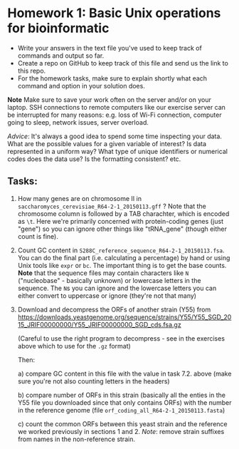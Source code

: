 # Homework 1: Basic Unix operations for bioinformatic

* Write your answers in the text file you've used to keep track of commands and output so far.
* Create a repo on GitHub to keep track of this file and send us the link to this repo.
* For the homework tasks, make sure to explain shortly what each command and option in your solution does.

**Note** Make sure to save your work often on the server and/or on your laptop. 
SSH connections to remote computers like our exercise server can be interrupted for many reasons: 
e.g. loss of Wi-Fi connection, computer going to sleep, network issues, server overload.

*Advice*: It's always a good idea to spend some time inspecting your data.
What are the possible values for a given variable of interest?
Is data represented in a uniform way? 
What type of unique identifiers or numerical codes does the data use? 
Is the formatting consistent?
etc.

## Tasks:

1. How many genes are on chromosome II in `saccharomyces_cerevisiae_R64-2-1_20150113.gff` ?
   Note that the chromosome column is followed by a TAB charachter, which is encoded as `\t`. Here we're primarily concerned with protein-coding genes (just "gene") so you can ignore other things like "tRNA_gene" (though either count is fine).

2. Count GC content in `S288C_reference_sequence_R64-2-1_20150113.fsa`. You can do the final part (i.e. calculating a percentage) by hand or using Unix tools like `expr` or `bc`. The important thing is to get the base counts. **Note** that the sequence files may contain characters like `N` ("nucleobase" - basically unknown) or lowercase letters in the sequence. The `N`s you can ignore and the lowercase letters you can either convert to uppercase or ignore (they're not that many)

3. Download and decompress the ORFs of another strain (Y55) from
   https://downloads.yeastgenome.org/sequence/strains/Y55/Y55_SGD_2015_JRIF00000000/Y55_JRIF00000000_SGD_cds.fsa.gz
   
   (Careful to use the right program to decompress - see in the exercises above which to use for the `.gz` format)

   Then:

   a) compare GC content in this file with the value in task 7.2. above
      (make sure you're not also counting letters in the headers)

   b) compare number of ORFs in this strain (basically all the enties in the Y55 file you downloaded since that only contains ORFs) with the number in the reference genome (file `orf_coding_all_R64-2-1_20150113.fasta`)

   c) count the common ORFs between this yeast strain and the reference we
      worked previously in sections 1 and 2.
      *Note*: remove strain suffixes from names in the non-reference strain.
